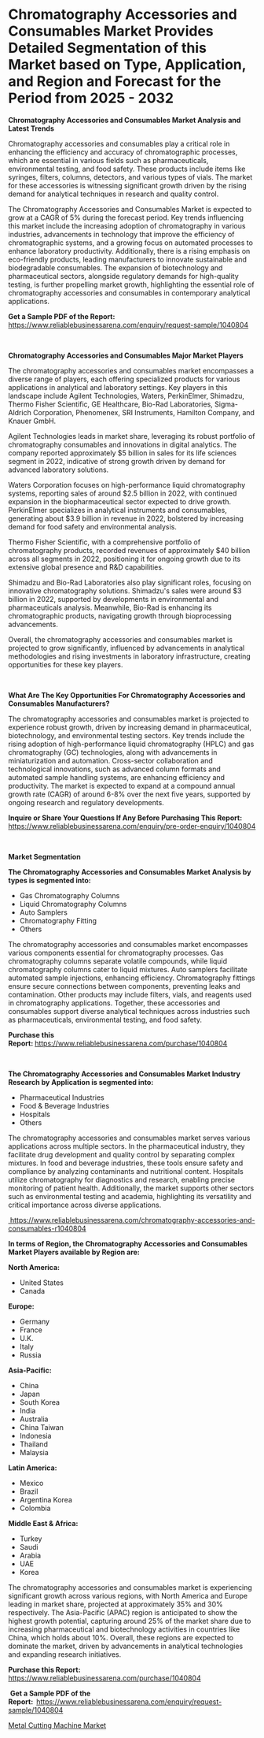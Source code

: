<p><h1>Chromatography Accessories and Consumables Market Provides Detailed Segmentation of this Market based on Type, Application, and Region and Forecast for the Period from 2025 - 2032</h1></p><p><strong>Chromatography Accessories and Consumables Market Analysis and Latest Trends</strong></p>
<p><p>Chromatography accessories and consumables play a critical role in enhancing the efficiency and accuracy of chromatographic processes, which are essential in various fields such as pharmaceuticals, environmental testing, and food safety. These products include items like syringes, filters, columns, detectors, and various types of vials. The market for these accessories is witnessing significant growth driven by the rising demand for analytical techniques in research and quality control.</p><p>The Chromatography Accessories and Consumables Market is expected to grow at a CAGR of 5% during the forecast period. Key trends influencing this market include the increasing adoption of chromatography in various industries, advancements in technology that improve the efficiency of chromatographic systems, and a growing focus on automated processes to enhance laboratory productivity. Additionally, there is a rising emphasis on eco-friendly products, leading manufacturers to innovate sustainable and biodegradable consumables. The expansion of biotechnology and pharmaceutical sectors, alongside regulatory demands for high-quality testing, is further propelling market growth, highlighting the essential role of chromatography accessories and consumables in contemporary analytical applications.</p></p>
<p><strong>Get a Sample PDF of the Report:&nbsp;</strong> <a href="https://www.reliablebusinessarena.com/enquiry/request-sample/1040804?utm_campaign=2385&utm_medium=2&utm_source=Github&utm_content=ia&utm_term=16022025&utm_id=chromatography-accessories-and-consumables">https://www.reliablebusinessarena.com/enquiry/request-sample/1040804</a></p>
<p>&nbsp;</p>
<p><strong>Chromatography Accessories and Consumables Major Market Players</strong></p>
<p><p>The chromatography accessories and consumables market encompasses a diverse range of players, each offering specialized products for various applications in analytical and laboratory settings. Key players in this landscape include Agilent Technologies, Waters, PerkinElmer, Shimadzu, Thermo Fisher Scientific, GE Healthcare, Bio-Rad Laboratories, Sigma-Aldrich Corporation, Phenomenex, SRI Instruments, Hamilton Company, and Knauer GmbH.</p><p>Agilent Technologies leads in market share, leveraging its robust portfolio of chromatography consumables and innovations in digital analytics. The company reported approximately $5 billion in sales for its life sciences segment in 2022, indicative of strong growth driven by demand for advanced laboratory solutions.</p><p>Waters Corporation focuses on high-performance liquid chromatography systems, reporting sales of around $2.5 billion in 2022, with continued expansion in the biopharmaceutical sector expected to drive growth. PerkinElmer specializes in analytical instruments and consumables, generating about $3.9 billion in revenue in 2022, bolstered by increasing demand for food safety and environmental analysis.</p><p>Thermo Fisher Scientific, with a comprehensive portfolio of chromatography products, recorded revenues of approximately $40 billion across all segments in 2022, positioning it for ongoing growth due to its extensive global presence and R&D capabilities.</p><p>Shimadzu and Bio-Rad Laboratories also play significant roles, focusing on innovative chromatography solutions. Shimadzu's sales were around $3 billion in 2022, supported by developments in environmental and pharmaceuticals analysis. Meanwhile, Bio-Rad is enhancing its chromatographic products, navigating growth through bioprocessing advancements.</p><p>Overall, the chromatography accessories and consumables market is projected to grow significantly, influenced by advancements in analytical methodologies and rising investments in laboratory infrastructure, creating opportunities for these key players.</p></p>
<p>&nbsp;</p>
<p><strong>What Are The Key Opportunities For Chromatography Accessories and Consumables Manufacturers?</strong></p>
<p><p>The chromatography accessories and consumables market is projected to experience robust growth, driven by increasing demand in pharmaceutical, biotechnology, and environmental testing sectors. Key trends include the rising adoption of high-performance liquid chromatography (HPLC) and gas chromatography (GC) technologies, along with advancements in miniaturization and automation. Cross-sector collaboration and technological innovations, such as advanced column formats and automated sample handling systems, are enhancing efficiency and productivity. The market is expected to expand at a compound annual growth rate (CAGR) of around 6-8% over the next five years, supported by ongoing research and regulatory developments.</p></p>
<p><strong>Inquire or Share Your Questions If Any Before Purchasing This Report:</strong> <a href="https://www.reliablebusinessarena.com/enquiry/pre-order-enquiry/1040804?utm_campaign=2385&utm_medium=2&utm_source=Github&utm_content=ia&utm_term=16022025&utm_id=chromatography-accessories-and-consumables">https://www.reliablebusinessarena.com/enquiry/pre-order-enquiry/1040804</a></p>
<p>&nbsp;</p>
<p><strong>Market Segmentation</strong></p>
<p><strong>The Chromatography Accessories and Consumables Market Analysis by types is segmented into:</strong></p>
<p><ul><li>Gas Chromatography Columns</li><li>Liquid Chromatography Columns</li><li>Auto Samplers</li><li>Chromatography Fitting</li><li>Others</li></ul></p>
<p><p>The chromatography accessories and consumables market encompasses various components essential for chromatography processes. Gas chromatography columns separate volatile compounds, while liquid chromatography columns cater to liquid mixtures. Auto samplers facilitate automated sample injections, enhancing efficiency. Chromatography fittings ensure secure connections between components, preventing leaks and contamination. Other products may include filters, vials, and reagents used in chromatography applications. Together, these accessories and consumables support diverse analytical techniques across industries such as pharmaceuticals, environmental testing, and food safety.</p></p>
<p><strong>Purchase this Report:&nbsp;</strong><a href="https://www.reliablebusinessarena.com/purchase/1040804?utm_campaign=2385&utm_medium=2&utm_source=Github&utm_content=ia&utm_term=16022025&utm_id=chromatography-accessories-and-consumables">https://www.reliablebusinessarena.com/purchase/1040804</a></p>
<p>&nbsp;</p>
<p><strong>The Chromatography Accessories and Consumables Market Industry Research by Application is segmented into:</strong></p>
<p><ul><li>Pharmaceutical Industries</li><li>Food & Beverage Industries</li><li>Hospitals</li><li>Others</li></ul></p>
<p><p>The chromatography accessories and consumables market serves various applications across multiple sectors. In the pharmaceutical industry, they facilitate drug development and quality control by separating complex mixtures. In food and beverage industries, these tools ensure safety and compliance by analyzing contaminants and nutritional content. Hospitals utilize chromatography for diagnostics and research, enabling precise monitoring of patient health. Additionally, the market supports other sectors such as environmental testing and academia, highlighting its versatility and critical importance across diverse applications.</p></p>
<p><a href="https://www.reliablebusinessarena.com/chromatography-accessories-and-consumables-r1040804?utm_campaign=2385&utm_medium=2&utm_source=Github&utm_content=ia&utm_term=16022025&utm_id=chromatography-accessories-and-consumables">&nbsp;https://www.reliablebusinessarena.com/chromatography-accessories-and-consumables-r1040804</a></p>
<p><strong>In terms of Region, the Chromatography Accessories and Consumables Market Players available by Region are:</strong></p>
<p>
    <p> <strong> North America: </strong>
        <ul>
            <li>United States</li>
            <li>Canada</li>
        </ul>
        </p> 
    <p> <strong> Europe: </strong>
        <ul>
            <li>Germany</li>
            <li>France</li>
            <li>U.K.</li>
            <li>Italy</li>
            <li>Russia</li>
        </ul>
        </p> 
    <p> <strong> Asia-Pacific: </strong>
        <ul>
            <li>China</li>
            <li>Japan</li>
            <li>South Korea</li>
            <li>India</li>
            <li>Australia</li>
            <li>China Taiwan</li>
            <li>Indonesia</li>
            <li>Thailand</li>
            <li>Malaysia</li>
        </ul>
        </p> 
    <p> <strong> Latin America: </strong>
        <ul>
            <li>Mexico</li>
            <li>Brazil</li>
            <li>Argentina Korea</li>
            <li>Colombia</li>
        </ul>
        </p> 
    <p> <strong> Middle East & Africa: </strong>
        <ul>
            <li>Turkey</li>
            <li>Saudi</li>
            <li>Arabia</li>
            <li>UAE</li>
            <li>Korea</li>
        </ul>
    </p>
    </p>
<p><p>The chromatography accessories and consumables market is experiencing significant growth across various regions, with North America and Europe leading in market share, projected at approximately 35% and 30% respectively. The Asia-Pacific (APAC) region is anticipated to show the highest growth potential, capturing around 25% of the market share due to increasing pharmaceutical and biotechnology activities in countries like China, which holds about 10%. Overall, these regions are expected to dominate the market, driven by advancements in analytical technologies and expanding research initiatives.</p></p>
<p><strong>Purchase this Report: </strong><a href="https://www.reliablebusinessarena.com/purchase/1040804?utm_campaign=2385&utm_medium=2&utm_source=Github&utm_content=ia&utm_term=16022025&utm_id=chromatography-accessories-and-consumables">https://www.reliablebusinessarena.com/purchase/1040804</a></p>
<p>&nbsp;<strong>Get a Sample PDF of the Report:&nbsp;&nbsp;</strong><a href="https://www.reliablebusinessarena.com/enquiry/request-sample/1040804?utm_campaign=2385&utm_medium=2&utm_source=Github&utm_content=ia&utm_term=16022025&utm_id=chromatography-accessories-and-consumables">https://www.reliablebusinessarena.com/enquiry/request-sample/1040804</a></p>
<p><strong></strong></p>
<p><p><a href="https://github.com/sungbruington660/Market-Research-Report-List-1/blob/main/metal-cutting-machine-market.md?utm_campaign=2385&utm_medium=2&utm_source=Github&utm_content=ia&utm_term=16022025&utm_id=chromatography-accessories-and-consumables">Metal Cutting Machine Market</a></p></p>